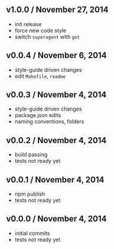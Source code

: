 ## v1.0.0 / November 27, 2014
- init release
- force new code style
- switch `superagent` with `got`

## v0.0.4 / November 6, 2014
- style-guide driven changes
- edit `Makefile`, `readme`

## v0.0.3 / November 4, 2014
- style-guide driven changes
- package.json edits
- naming conventions, folders

## v0.0.2 / November 4, 2014
- build passing
- tests not ready yet

## v0.0.1 / November 4, 2014
- npm publish
- tests not ready yet

## v0.0.0 / November 4, 2014
- initial commits
- tests not ready yet


[npmjs-url]: http://npm.im/gitcreate
[npmjs-shields]: http://img.shields.io/npm/v/gitcreate.svg
[npmjs-install]: https://nodei.co/npm/gitcreate.svg?mini=true

[coveralls-url]: https://coveralls.io/r/tunnckoCore/gitcreate?branch=master
[coveralls-shields]: https://img.shields.io/coveralls/tunnckoCore/gitcreate.svg

[license-url]: https://github.com/tunnckoCore/gitcreate/blob/master/license.md
[license-img]: http://img.shields.io/badge/license-MIT-blue.svg

[travis-url]: https://travis-ci.org/tunnckoCore/gitcreate
[travis-img]: https://travis-ci.org/tunnckoCore/gitcreate.svg?branch=master

[depstat-url]: https://david-dm.org/tunnckoCore/gitcreate
[depstat-img]: https://david-dm.org/tunnckoCore/gitcreate.svg

[author-gittip-img]: http://img.shields.io/gittip/tunnckoCore.svg
[author-gittip]: https://www.gittip.com/tunnckoCore
[author-github]: https://github.com/tunnckoCore
[author-twitter]: https://twitter.com/tunnckoCore

[author-website]: http://www.whistle-bg.tk
[author-npmjs]: https://npmjs.org/~tunnckocore
